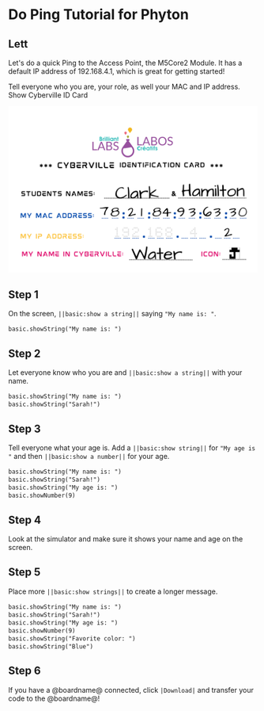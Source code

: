 # Do Ping Tutorial for Phyton

## Lett

Let's do a quick Ping to the Access Point, the M5Core2 Module. It has a default IP address of 192.168.4.1, which is great for getting started!

Tell everyone who you are, your role, as well your MAC and IP address. Show Cyberville ID Card

![ID](https://github.com/Brilliant-Labs/code.bl/blob/code_alpha/packaged/docs/static/mb/projects/bboard-tutorials-cyberville/Networking/2_MAC_IP/ID.png?raw=true "ID")

## Step 1

On the screen, ``||basic:show a string||`` saying `"My name is: "`.

```spy
basic.showString("My name is: ")
```

## Step 2

Let everyone know who you are and ``||basic:show a string||`` with your name.

```spy
basic.showString("My name is: ")
basic.showString("Sarah!")
```

## Step 3

Tell everyone what your age is. Add a ``||basic:show string||`` for `"My age is "` and then ``||basic:show a number||`` for your age.

```spy
basic.showString("My name is: ")
basic.showString("Sarah!")
basic.showString("My age is: ")
basic.showNumber(9)
```

## Step 4

Look at the simulator and make sure it shows your name and age on the screen.

## Step 5

Place more ``||basic:show strings||`` to create a longer message.

```spy
basic.showString("My name is: ")
basic.showString("Sarah!")
basic.showString("My age is: ")
basic.showNumber(9)
basic.showString("Favorite color: ")
basic.showString("Blue")
```

## Step 6

If you have a @boardname@ connected, click ``|Download|`` and transfer your code to the @boardname@!
